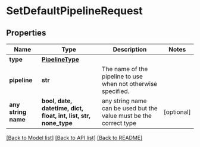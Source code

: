 # SetDefaultPipelineRequest


## Properties
Name | Type | Description | Notes
------------ | ------------- | ------------- | -------------
**type** | [**PipelineType**](PipelineType.md) |  | 
**pipeline** | **str** | The name of the pipeline to use when not otherwise specified. | 
**any string name** | **bool, date, datetime, dict, float, int, list, str, none_type** | any string name can be used but the value must be the correct type | [optional]

[[Back to Model list]](../README.md#documentation-for-models) [[Back to API list]](../README.md#documentation-for-api-endpoints) [[Back to README]](../README.md)


